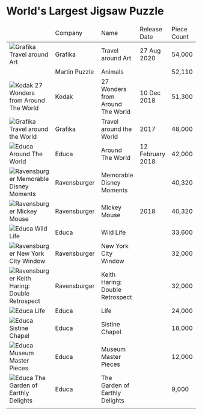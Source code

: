 <html>
<head>
  <title>World's Largest Jigsaw Puzzle</title>
  <style>
    td.puzzle-thumb {width:200px;}
    td.puzzle-company {width:150px;}
    td.puzzle-name {width:250px;}
    td.puzzle-date {width:150px;}
    td.puzzle-count {}
  </style>
  
<!-- Google Tag Manager -->
<script>(function(w,d,s,l,i){w[l]=w[l]||[];w[l].push({'gtm.start':
new Date().getTime(),event:'gtm.js'});var f=d.getElementsByTagName(s)[0],
j=d.createElement(s),dl=l!='dataLayer'?'&l='+l:'';j.async=true;j.src=
'https://www.googletagmanager.com/gtm.js?id='+i+dl;f.parentNode.insertBefore(j,f);
})(window,document,'script','dataLayer','GTM-WZWPGL6');</script>
<!-- End Google Tag Manager -->  
  
</head>
<body>
  
<!-- Google Tag Manager (noscript) -->
<noscript><iframe src="https://www.googletagmanager.com/ns.html?id=GTM-WZWPGL6"
height="0" width="0" style="display:none;visibility:hidden"></iframe></noscript>
<!-- End Google Tag Manager (noscript) -->
  
<h1>World's Largest Jigsaw Puzzle</h1>


<table width="100%">
  <thead>
  <tr>
      <td class="puzzle-thumb"></td>
      <td class="puzzle-company">Company</td>
      <td class="puzzle-name">Name</td>
      <td class="puzzle-date">Release Date</td>
      <td class="puzzle-count">Piece Count</td>
  </tr>
  </thead>
  <tbody>
  <tr>
      <td><img src="https://www.grafika-puzzle.com/images/visuel-record-540006uk.jpg" alt="Grafika Travel around Art" /></td>
      <td>Grafika</td>
      <td class="puzzle-name">Travel around Art</td>      
      <td>27 Aug 2020</td>
      <td>54,000</td>
  </tr>
  <tr>
      <td><img src="https://www.mcprint.eu/www/images/puzzle-50000-pieces.png" alt="" /></td>
      <td>Martin Puzzle</td>
      <td>Animals</td>      
      <td></td>
      <td>52,110</td>
  </tr>
  <tr>
      <td><img src="https://m.media-amazon.com/images/I/81kT6Jk1rfL.jpg" alt="Kodak 27 Wonders from Around The World" /></td>
      <td>Kodak</td>
      <td class="puzzle-name">27 Wonders from Around The World</td>      
      <td>10 Dec 2018</td>
      <td>51,300</td>
  </tr>
  <tr>
      <td><img src="https://www.grafika-puzzle.com/images/visuel-record-uk.jpg" alt="Grafika Travel around the World" /></td>  
      <td>Grafika</td>
      <td class="puzzle-name">Travel around the World</td>    
      <td>2017</td>
      <td>48,000</td>
  </tr>
  <tr>
      <td><img src="https://www.educaborras.com/wp-content/uploads/2021/01/17570_01_med.jpg" alt="Educa Around The World" /></td>   
      <td>Educa</td>
      <td class="puzzle-name">Around The World</td>   
      <td>12 February 2018</td>
      <td>42,000</td>
  </tr>
  <tr>
      <td><img src="https://cdn.ravensburger.de/images/produktseiten/1024/17826_1.jpg" alt="Ravensburger Memorable Disney Moments" /></td>
      <td>Ravensburger</td>
      <td class="puzzle-name">Memorable Disney Moments</td>
      <td></td>
      <td>40,320</td>
  </tr>
  <tr>
      <td><img src="https://www.toybricks.com.au/3344-large_default/ravensburger-disney-mickey-through-the-years-40320-pieces.jpg" alt="Ravensburger Mickey Mouse" /></td> 
      <td>Ravensburger</td>
      <td class="puzzle-name">Mickey Mouse</td>     
      <td>2018</td>
      <td>40,320</td>
  </tr>
  <tr>
      <td><img src="https://www.educaborras.com/wp-content/uploads/2021/01/16066_01_med.jpg" alt="Educa Wild Life" /></td>
      <td>Educa</td>
      <td class="puzzle-name">Wild Life</td>      
      <td></td>
      <td>33,600</td>
  </tr>
  <tr>
      <td><img src="https://www.artnhobby.ie/media/catalog/product/cache/2/image/9df78eab33525d08d6e5fb8d27136e95/1/7/17837r-4.jpg" alt="Ravensburger New York City Window" /></td>
      <td>Ravensburger</td>
      <td class="puzzle-name">New York City Window</td>      
      <td></td>
      <td>32,000</td>
  </tr>
  <tr>
      <td><img src="https://www.borntobekids.fr/image/150871/1400x1050/1/ravensburger-17838-puzzle-32-000-pieces-double-retrospect-keith-haring-1400.jpg" alt="Ravensburger Keith Haring: Double Retrospect" /></td>
      <td>Ravensburger</td>
      <td class="puzzle-name">Keith Haring: Double Retrospect</td>      
      <td></td>
      <td>32,000</td>
  </tr>
  <tr>
      <td><img src="https://m.media-amazon.com/images/I/814G0UyNUIL.jpg" alt="Educa Life" /></td>    
      <td>Educa</td> 
      <td class="puzzle-name">Life</td> 
      <td></td>
      <td>24,000</td>
  </tr>
  <tr>
      <td><img src="https://www.educaborras.com/wp-content/uploads/2021/01/16065_01_med.jpg" alt="Educa Sistine Chapel" /></td>
      <td>Educa</td>
      <td class="puzzle-name">Sistine Chapel</td>      
      <td></td>
      <td>18,000</td>
  </tr>
  <tr>
      <td><img src="https://images-na.ssl-images-amazon.com/images/I/81050MnkOhL._AC_SX355_.jpg" alt="Educa Museum Master Pieces" /></td>
      <td>Educa</td>
      <td class="puzzle-name">Museum Master Pieces</td>      
      <td></td>
      <td>12,000</td>
  </tr>
  <tr>
      <td><img src="https://www.educaborras.com/wp-content/uploads/2021/01/14831_01_med.jpg" alt="Educa The Garden of Earthly Delights" /></td>
      <td>Educa</td>
      <td class="puzzle-name">The Garden of Earthly Delights</td>
      <td></td>
      <td>9,000</td>
  </tr>
  <tr>
      <td><img src="" alt="" /></td>
      <td class="puzzle-name"></td>      
      <td></td>
      <td></td>
      <td></td>
  </tr>
  </tbody>
</table>

</body>
</html>

